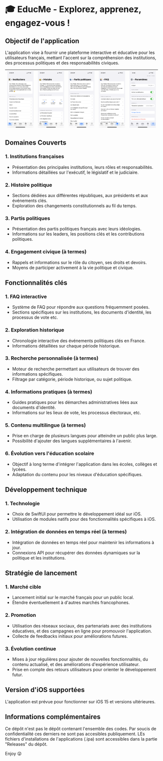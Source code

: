 # 🎓 EducMe - Explorez, apprenez, engagez-vous !

## Objectif de l'application
L'application vise à fournir une plateforme interactive et éducative pour les utilisateurs français, mettant l'accent sur la compréhension des institutions, des processus politiques et des responsabilités civiques.

| ![Institutions](images/institutions.PNG) | ![Histoire](images/histoire.PNG) | ![Partis politiques](images/partis_politiques.PNG) | ![FAQ](images/faq.PNG) | ![Paramètres](images/parametres.PNG) |
| --- | --- | --- | --- | --- |


## Domaines Couverts
### 1. Institutions françaises
- Présentation des principales institutions, leurs rôles et responsabilités.
- Informations détaillées sur l'exécutif, le législatif et le judiciaire.

### 2. Histoire politique
- Sections dédiées aux différentes républiques, aux présidents et aux événements clés.
- Exploration des changements constitutionnels au fil du temps.

### 3. Partis politiques
- Présentation des partis politiques français avec leurs idéologies.
- Informations sur les leaders, les positions clés et les contributions politiques.

### 4. Engagement civique (à termes)
- Rappels et informations sur le rôle du citoyen, ses droits et devoirs.
- Moyens de participer activement à la vie politique et civique.

## Fonctionnalités clés
### 1. FAQ interactive
- Système de FAQ pour répondre aux questions fréquemment posées.
- Sections spécifiques sur les institutions, les documents d'identité, les processus de vote etc.

### 2. Exploration historique
- Chronologie interactive des événements politiques clés en France.
- Informations détaillées sur chaque période historique.

### 3. Recherche personnalisée (à termes)
- Moteur de recherche permettant aux utilisateurs de trouver des informations spécifiques.
- Filtrage par catégorie, période historique, ou sujet politique.

### 4. Informations pratiques (à termes)
- Guides pratiques pour les démarches administratives liées aux documents d'identité.
- Informations sur les lieux de vote, les processus électoraux, etc.

### 5. Contenu multilingue (à termes)
- Prise en charge de plusieurs langues pour atteindre un public plus large.
- Possibilité d'ajouter des langues supplémentaires à l'avenir.

### 6. Évolution vers l'éducation scolaire
- Objectif à long terme d'intégrer l'application dans les écoles, collèges et lycées.
- Adaptation du contenu pour les niveaux d'éducation spécifiques.

## Développement technique
### 1. Technologie
- Choix de SwiftUI pour permettre le développement idéal sur iOS.
- Utilisation de modules natifs pour des fonctionnalités spécifiques à iOS.

### 2. Intégration de données en temps réel (à termes)
- Intégration de données en temps réel pour maintenir les informations à jour.
- Connexions API pour récupérer des données dynamiques sur la politique et les institutions.

## Stratégie de lancement
### 1. Marché cible
- Lancement initial sur le marché français pour un public local.
- Étendre éventuellement à d'autres marchés francophones.

### 2. Promotion
- Utilisation des réseaux sociaux, des partenariats avec des institutions éducatives, et des campagnes en ligne pour promouvoir l'application.
- Collecte de feedbacks initiaux pour améliorations futures.

### 3. Évolution continue
- Mises à jour régulières pour ajouter de nouvelles fonctionnalités, du contenu actualisé, et des améliorations d'expérience utilisateur.
- Prise en compte des retours utilisateurs pour orienter le développement futur.

## Version d'iOS supportées
L'application est prévue pour fonctionner sur iOS 15 et versions ultérieures.

## Informations complémentaires
Ce dépôt n'est pas le dépôt contenant l'ensemble des codes. Par soucis de confidentialité ces derniers ne sont pas accesibles publiquement.
LEs fichiers d'installations de l'applications (.ipa) sont accessibles dans la partie "Releases" du dépôt.

Enjoy 😜
